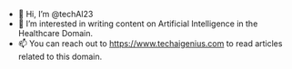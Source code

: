 - 👋 Hi, I’m @techAI23
- 👀 I’m interested in writing content on Artificial Intelligence in the Healthcare Domain. 
- 📫 You can reach out to https://www.techaigenius.com to read articles related to this domain.

<!---
techAI23/techAI23 is a ✨ special ✨ repository because its `README.md` (this file) appears on your GitHub profile.
You can click the Preview link to take a look at your changes.
--->
